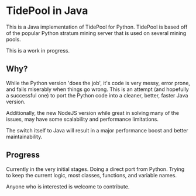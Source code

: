 TidePool in Java
============

This is a Java implementation of TidePool for Python.  TidePool is based off of the popular Python stratum mining server that is used on several mining pools.  

This is a work in progress.

Why?
-------

While the Python version 'does the job', it's code is very messy, error prone, and fails miserably when things go wrong. This is an attempt (and hopefully a successful one) to port the Python code into a cleaner, better, faster Java version. 

Additionally, the new NodeJS version while great in solving many of the issues, may have some scalability and performance limitations.

The switch itself to Java will result in a major performance boost and better maintainability.

Progress
----------

Currently in the very initial stages.  Doing a direct port from Python.  Trying to keep the current logic, most classes, functions, and variable names.

Anyone who is interested is welcome to contribute.
